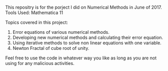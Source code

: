 This repositry is for the porject I did on Numerical Methods in June of 
2017.
Tools Used:
Mathematica 11

Topics covered in this project:
1. Error equations of various numerical methods.
2. Developing new numerical methods and calculating their error 
equation. 
3. Using iterative methods to solve non linear equations with one 
variable.
4. Newton Fractal of cube root of unity.

Feel free to use the code in whatever way you like as long as you are 
not using for any malicious activities.
